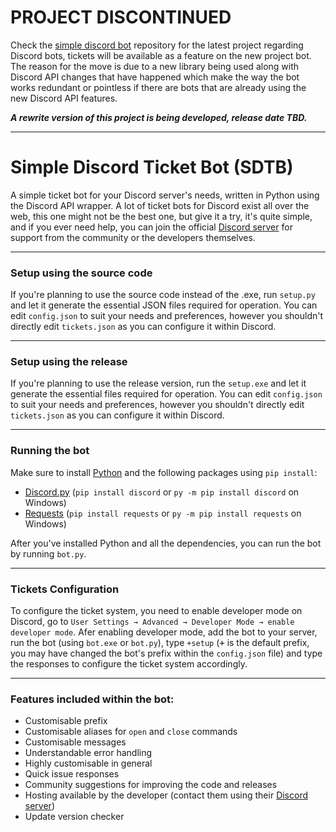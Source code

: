 # **PROJECT DISCONTINUED** #
Check the [simple discord bot](https://github.com/Voided-Git/simple-discord-bot "Simple Discord Bot") repository for the latest project regarding Discord bots, tickets will be available as a feature on the new project bot. The reason for the move is due to a new library being used along with Discord API changes that have happened which make the way the bot works redundant or pointless if there are bots that are already using the new Discord API features.

***A rewrite version of this project is being developed, release date TBD.***
- - - -
# Simple Discord Ticket Bot **(SDTB)** #
A simple ticket bot for your Discord server's needs, written in Python using the Discord API wrapper. A lot of ticket bots for Discord exist all over the web, this one might not be the best one, but give it a try, it's quite simple, and if you ever need help, you can join the official [Discord server](https://discord.gg/DQMgmn6keK "Voided") for support from the community or the developers themselves.
- - - -
### **Setup using the source code** ###
If you're planning to use the source code instead of the .exe, run `setup.py` and let it generate the essential JSON files required for operation. You can edit `config.json` to suit your needs and preferences, however you shouldn't directly edit `tickets.json` as you can configure it within Discord.
- - - -
### **Setup using the release** ###
If you're planning to use the release version, run the `setup.exe` and let it generate the essential files required for operation. You can edit `config.json` to suit your needs and preferences, however you shouldn't directly edit `tickets.json` as you can configure it within Discord.
- - - -
### **Running the bot** ###
Make sure to install [Python](https://python.org "Python") and the following packages using `pip install`:
* [Discord.py](https://discordpy.readthedocs.io/en/stable/ "Discord.py docs") (`pip install discord` or `py -m pip install discord` on Windows)
* [Requests](https://pypi.org/project/requests/ "Requests") (`pip install requests` or `py -m pip install requests` on Windows)

After you've installed Python and all the dependencies, you can run the bot by running `bot.py`.
- - - -
### **Tickets Configuration** ###
To configure the ticket system, you need to enable developer mode on Discord, go to `User Settings → Advanced → Developer Mode → enable developer mode`. Afer enabling developer mode, add the bot to your server, run the bot (using `bot.exe` or `bot.py`), type `+setup` (<kbd>+</kbd> is the default prefix, you may have changed the bot's prefix within the `config.json` file) and type the responses to configure the ticket system accordingly.
- - - -
### **Features included within the bot:** ###
* Customisable prefix
* Customisable aliases for `open` and `close` commands
* Customisable messages
* Understandable error handling
* Highly customisable in general
* Quick issue responses
* Community suggestions for improving the code and releases
* Hosting available by the developer (contact them using their [Discord server](https://discord.gg/DQMgmn6keK "GitHub/RRyan2447"))
* Update version checker
